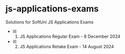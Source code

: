 # js-applications-exams
Solutions for SoftUni JS Applications Exams

- [x] 01. JS Applications Regular Exam - 8 December 2024
- [x] 02. JS Applications Retake Exam - 14 August 2024